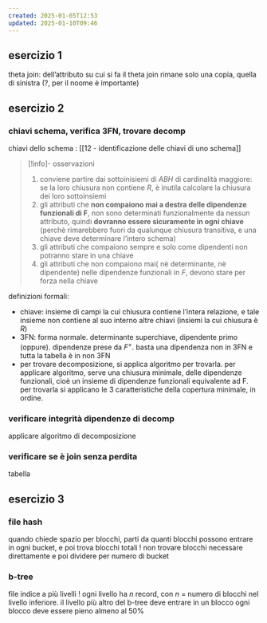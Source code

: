 ```yaml
---
created: 2025-01-05T12:53
updated: 2025-01-10T09:46
---
```

## esercizio 1
theta join: dell’attributo su cui si fa il theta join rimane solo una copia, quella di sinistra (?, per il noome è importante)

## esercizio 2
### chiavi schema, verifica 3FN, trovare decomp
chiavi dello schema : [[12 - identificazione delle chiavi di uno schema]]
>[!info]- osservazioni
>1. conviene partire dai sottoinisiemi di $ABH$ di cardinalità maggiore: se la loro chiusura non contiene $R$, è inutila calcolare la chiusura dei loro sottoinsiemi
>2. gli attributi che **non compaiono mai a destra delle dipendenze funzionali di F**, non sono determinati funzionalmente da nessun attributo, quindi **dovranno essere sicuramente in ogni chiave** (perchè rimarebbero fuori da qualunque chiusura transitiva, e una chiave deve determinare l’intero schema)
>3. gli attributi che compaiono sempre e solo come dipendenti non potranno stare in una chiave
>4. gli attributi che non compaiono mai( nè determinante, nè dipendente) nelle dipendenze funzionali in $F$, devono stare per forza nella chiave

definizioni formali: 
- chiave: insieme di campi la cui chiusura contiene l’intera relazione, e tale insieme non contiene al suo interno altre chiavi (insiemi la cui chiusura è $R$)
- 3FN: forma normale. determinante superchiave, dipendente primo (oppure). dipendenze prese da $F^+$. basta una dipendenza non in 3FN e tutta la tabella è in non 3FN
- per trovare decomposizione, si applica algoritmo per trovarla. per applicare algoritmo, serve una chiusura minimale, delle dipendenze funzionali, cioè un insieme di dipendenze funzionali equivalente ad F. per trovarla si applicano le 3 caratteristiche della copertura minimale, in ordine.
### verificare integrità dipendenze di decomp
applicare algoritmo di decomposizione
### verificare se è join senza perdita
tabella 
## esercizio 3
### file hash
quando chiede spazio per blocchi, parti da quanti blocchi possono entrare in ogni bucket, e poi trova blocchi totali ! non trovare blocchi necessare direttamente e poi dividere per numero di bucket
### b-tree
file indice a più livelli ! ogni livello ha $n$ record, con $n$ = numero di blocchi nel livello inferiore. il livello più altro del b-tree deve entrare in un blocco
ogni blocco deve essere pieno almeno al 50%